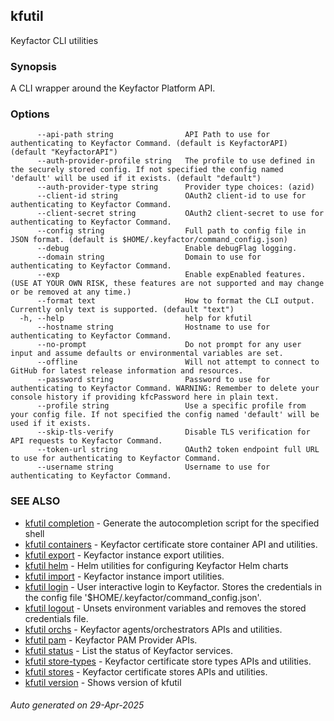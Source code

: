 ## kfutil

Keyfactor CLI utilities

### Synopsis

A CLI wrapper around the Keyfactor Platform API.

### Options

```
      --api-path string                API Path to use for authenticating to Keyfactor Command. (default is KeyfactorAPI) (default "KeyfactorAPI")
      --auth-provider-profile string   The profile to use defined in the securely stored config. If not specified the config named 'default' will be used if it exists. (default "default")
      --auth-provider-type string      Provider type choices: (azid)
      --client-id string               OAuth2 client-id to use for authenticating to Keyfactor Command.
      --client-secret string           OAuth2 client-secret to use for authenticating to Keyfactor Command.
      --config string                  Full path to config file in JSON format. (default is $HOME/.keyfactor/command_config.json)
      --debug                          Enable debugFlag logging.
      --domain string                  Domain to use for authenticating to Keyfactor Command.
      --exp                            Enable expEnabled features. (USE AT YOUR OWN RISK, these features are not supported and may change or be removed at any time.)
      --format text                    How to format the CLI output. Currently only text is supported. (default "text")
  -h, --help                           help for kfutil
      --hostname string                Hostname to use for authenticating to Keyfactor Command.
      --no-prompt                      Do not prompt for any user input and assume defaults or environmental variables are set.
      --offline                        Will not attempt to connect to GitHub for latest release information and resources.
      --password string                Password to use for authenticating to Keyfactor Command. WARNING: Remember to delete your console history if providing kfcPassword here in plain text.
      --profile string                 Use a specific profile from your config file. If not specified the config named 'default' will be used if it exists.
      --skip-tls-verify                Disable TLS verification for API requests to Keyfactor Command.
      --token-url string               OAuth2 token endpoint full URL to use for authenticating to Keyfactor Command.
      --username string                Username to use for authenticating to Keyfactor Command.
```

### SEE ALSO

* [kfutil completion](kfutil_completion.md)	 - Generate the autocompletion script for the specified shell
* [kfutil containers](kfutil_containers.md)	 - Keyfactor certificate store container API and utilities.
* [kfutil export](kfutil_export.md)	 - Keyfactor instance export utilities.
* [kfutil helm](kfutil_helm.md)	 - Helm utilities for configuring Keyfactor Helm charts
* [kfutil import](kfutil_import.md)	 - Keyfactor instance import utilities.
* [kfutil login](kfutil_login.md)	 - User interactive login to Keyfactor. Stores the credentials in the config file '$HOME/.keyfactor/command_config.json'.
* [kfutil logout](kfutil_logout.md)     - Unsets environment variables and removes the stored credentials file.
* [kfutil orchs](kfutil_orchs.md)	 - Keyfactor agents/orchestrators APIs and utilities.
* [kfutil pam](kfutil_pam.md)	 - Keyfactor PAM Provider APIs.
* [kfutil status](kfutil_status.md)	 - List the status of Keyfactor services.
* [kfutil store-types](kfutil_store-types.md)	 - Keyfactor certificate store types APIs and utilities.
* [kfutil stores](kfutil_stores.md)	 - Keyfactor certificate stores APIs and utilities.
* [kfutil version](kfutil_version.md)	 - Shows version of kfutil

###### Auto generated on 29-Apr-2025
